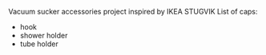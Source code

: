 Vacuum sucker accessories project inspired by IKEA STUGVIK
List of caps:

- hook
- shower holder
- tube holder

